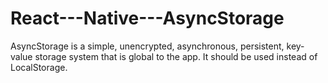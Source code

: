 # React---Native---AsyncStorage
AsyncStorage is a simple, unencrypted, asynchronous, persistent, key-value storage system that is global to the app. It should be used instead of LocalStorage.
